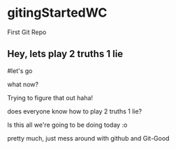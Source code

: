 # gitingStartedWC
First Git Repo

## Hey, lets play 2 truths 1 lie

#let's go


what now?

Trying to figure that out haha!

does everyone know how to play 2 truths 1 lie?

Is this all we're going to be doing today :o

pretty much, just mess around with github and Git-Good
